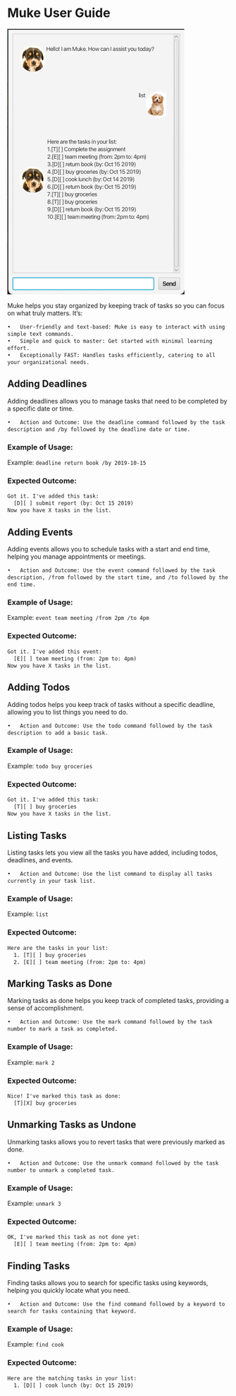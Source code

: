 # Muke User Guide
![Screenshot of Product](./Ui.png)

Muke helps you stay organized by keeping track of tasks so you can focus on what truly matters. It’s:

	•	User-friendly and text-based: Muke is easy to interact with using simple text commands.
	•	Simple and quick to master: Get started with minimal learning effort.
	•	Exceptionally FAST: Handles tasks efficiently, catering to all your organizational needs.

## Adding Deadlines

Adding deadlines allows you to manage tasks that need to be completed by a specific date or time.

	•	Action and Outcome: Use the deadline command followed by the task description and /by followed by the deadline date or time.

### Example of Usage:

Example: `deadline return book /by 2019-10-15`

### Expected Outcome:

```
Got it. I've added this task:
  [D][ ] submit report (by: Oct 15 2019)
Now you have X tasks in the list.
```

## Adding Events

Adding events allows you to schedule tasks with a start and end time, helping you manage appointments or meetings.

	•	Action and Outcome: Use the event command followed by the task description, /from followed by the start time, and /to followed by the end time.

### Example of Usage:

Example: `event team meeting /from 2pm /to 4pm`

### Expected Outcome:

```
Got it. I've added this event:
  [E][ ] team meeting (from: 2pm to: 4pm)
Now you have X tasks in the list.
```

## Adding Todos

Adding todos helps you keep track of tasks without a specific deadline, allowing you to list things you need to do.

	•	Action and Outcome: Use the todo command followed by the task description to add a basic task.

### Example of Usage:

Example: `todo buy groceries`

### Expected Outcome:

```
Got it. I've added this task:
  [T][ ] buy groceries
Now you have X tasks in the list.
```

## Listing Tasks

Listing tasks lets you view all the tasks you have added, including todos, deadlines, and events.

	•	Action and Outcome: Use the list command to display all tasks currently in your task list.

### Example of Usage:

Example: `list`

### Expected Outcome:

```
Here are the tasks in your list:
  1. [T][ ] buy groceries
  2. [E][ ] team meeting (from: 2pm to: 4pm)
```

## Marking Tasks as Done

Marking tasks as done helps you keep track of completed tasks, providing a sense of accomplishment.

	•	Action and Outcome: Use the mark command followed by the task number to mark a task as completed.

### Example of Usage:

Example: `mark 2`

### Expected Outcome:

```
Nice! I've marked this task as done:
  [T][X] buy groceries
```

## Unmarking Tasks as Undone

Unmarking tasks allows you to revert tasks that were previously marked as done.

	•	Action and Outcome: Use the unmark command followed by the task number to unmark a completed task.

### Example of Usage:

Example: `unmark 3`

### Expected Outcome:

```
OK, I've marked this task as not done yet:
  [E][ ] team meeting (from: 2pm to: 4pm)
```

## Finding Tasks

Finding tasks allows you to search for specific tasks using keywords, helping you quickly locate what you need.

	•	Action and Outcome: Use the find command followed by a keyword to search for tasks containing that keyword.

### Example of Usage:

Example: `find cook`

### Expected Outcome:

```
Here are the matching tasks in your list:
  1. [D][ ] cook lunch (by: Oct 15 2019)
```
